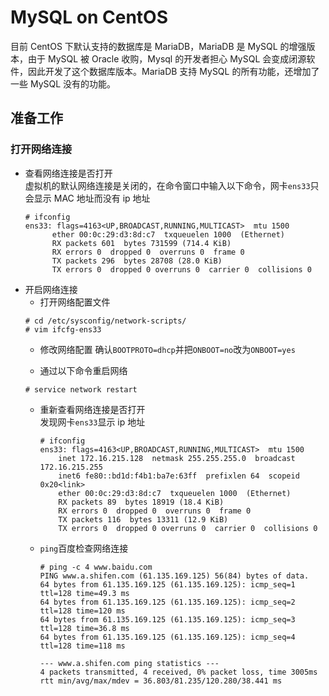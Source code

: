# MySQL on CentOS
目前 CentOS 下默认支持的数据库是 MariaDB，MariaDB 是 MySQL 的增强版本，由于 MySQL 被 Oracle 收购，Mysql 的开发者担心 MySQL 会变成闭源软件，因此开发了这个数据库版本。MariaDB 支持 MySQL 的所有功能，还增加了一些 MySQL 没有的功能。
## 准备工作
### 打开网络连接
- 查看网络连接是否打开   
  虚拟机的默认网络连接是关闭的，在命令窗口中输入以下命令，网卡`ens33`只会显示 MAC 地址而没有 ip 地址
  ```
  # ifconfig
  ens33: flags=4163<UP,BROADCAST,RUNNING,MULTICAST>  mtu 1500
        ether 00:0c:29:d3:8d:c7  txqueuelen 1000  (Ethernet)
        RX packets 601  bytes 731599 (714.4 KiB)
        RX errors 0  dropped 0  overruns 0  frame 0
        TX packets 296  bytes 28708 (28.0 KiB)
        TX errors 0  dropped 0 overruns 0  carrier 0  collisions 0
  ```
- 开启网络连接
  - 打开网络配置文件
  ```
  # cd /etc/sysconfig/network-scripts/
  # vim ifcfg-ens33
  ```
  - 修改网络配置
  确认`BOOTPROTO=dhcp`并把`ONBOOT=no`改为`ONBOOT=yes`
  
  - 通过以下命令重启网络
  ```
  # service network restart
  ```
  - 重新查看网络连接是否打开   
    发现网卡`ens33`显示 ip 地址
    ```
    # ifconfig
    ens33: flags=4163<UP,BROADCAST,RUNNING,MULTICAST>  mtu 1500
        inet 172.16.215.128  netmask 255.255.255.0  broadcast 172.16.215.255
        inet6 fe80::bd1d:f4b1:ba7e:63ff  prefixlen 64  scopeid 0x20<link>
        ether 00:0c:29:d3:8d:c7  txqueuelen 1000  (Ethernet)
        RX packets 89  bytes 18919 (18.4 KiB)
        RX errors 0  dropped 0  overruns 0  frame 0
        TX packets 116  bytes 13311 (12.9 KiB)
        TX errors 0  dropped 0 overruns 0  carrier 0  collisions 0
    ```
  - `ping`百度检查网络连接
    ```shel
    # ping -c 4 www.baidu.com
    PING www.a.shifen.com (61.135.169.125) 56(84) bytes of data.
    64 bytes from 61.135.169.125 (61.135.169.125): icmp_seq=1 ttl=128 time=49.3 ms
    64 bytes from 61.135.169.125 (61.135.169.125): icmp_seq=2 ttl=128 time=120 ms
    64 bytes from 61.135.169.125 (61.135.169.125): icmp_seq=3 ttl=128 time=36.8 ms
    64 bytes from 61.135.169.125 (61.135.169.125): icmp_seq=4 ttl=128 time=118 ms

    --- www.a.shifen.com ping statistics ---
    4 packets transmitted, 4 received, 0% packet loss, time 3005ms
    rtt min/avg/max/mdev = 36.803/81.235/120.280/38.441 ms
    ```


